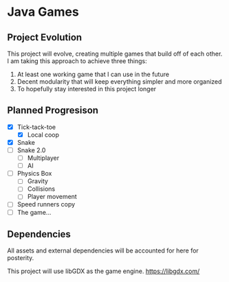 # Java Games
## Project Evolution
This project will evolve, creating multiple games that build off of each other. I am taking this approach to achieve three things:
1. At least one working game that I can use in the future
2. Decent modularity that will keep everything simpler and more organized
3. To hopefully stay interested in this project longer

## Planned Progresison

- [x]	Tick-tack-toe
    - [x]	Local coop
- [X] Snake
- [ ] Snake 2.0
    - [ ]   Multiplayer
    - [ ]	AI
- [ ]	Physics Box
    - [ ]	Gravity
    - [ ]	Collisions
    - [ ]	Player movement
- [ ]	Speed runners copy
- [ ] The game…

## Dependencies
All assets and external dependencies will be accounted for here for posterity.

This project will use libGDX as the game engine. https://libgdx.com/

